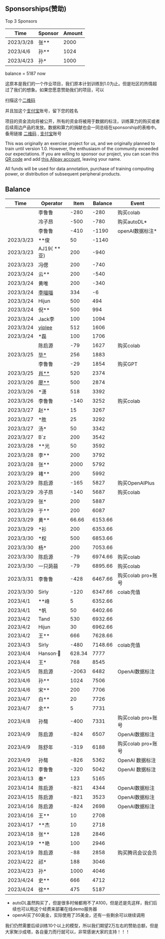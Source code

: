 ## Sponsorships(赞助)

Top 3 Sponsors

|Time    | Sponsor     | Amount |
| --- | --- | --- | 
| 2023/3/28 | 张** | 2000 |
| 2023/4/6 | 孙** | 1024|
| 2023/4/23| 孙*| 1000| 

balance =  5187  now

这原本是我们的一个作业项目，我们原本计划训练到1.0为止。但是社区的热情超过了我们的想象。如果您愿意赞助我们的项目，可以

扫描这个[二维码](https://s1.imagehub.cc/images/2023/03/23/fba44d198f0bb887089b4d8739363c0b.jpeg)

并且加这个[支付宝](https://s1.imagehub.cc/images/2023/03/23/b69e4e47759132dd3d4bbafa7bd602aa.jpeg)账号，留下您的姓名

项目的资金流向将被公开，所有的资金将被用于数据的标注，训练算力的购买或者后续周边产品的发放。数据和算力的捐献也会一同总结在sponsorship的表格中。备用链接 [二维码](image/sponser_QR_code.jpeg) , [支付宝](image/alipay_friend.jpeg)账号

This was originally an exercise project for us, and we originally planned to train until version 1.0. However, the enthusiasm of the community exceeded our expectations. If you are willing to sponsor our project, you can scan this [QR code](image/sponser_QR_code.jpeg)  and add [this Alipay account](image/alipay_friend.jpeg), leaving your name.

All funds will be used for data annotation, purchase of training computing power, or distribution of subsequent peripheral products.

## Balance

| Time| Operator| Item | Balance | Event |
| --- | --- | --- | --- | --- |
|  | 李鲁鲁 | -280 | -280 | 购买colab |
|  | 冷子昂 | -500 | -780 | 购买autoDL* |
|  | 李鲁鲁 | -410 | -1190 | openAI数据标注* |
| 2023/3/23 | **俊 | 50 | -1140 | |
| 2023/3/23 | AJ19( **亚) | 200|-940 | |
| 2023/3/23 | 冯偲| 200|-740 | |
| 2023/3/24 | 云**| 200|-540 | |
| 2023/3/24 | 黄唯| 200|-340 | |
| 2023/3/24 | [李喵喵](https://github.com/ljsabc/Fujisaki)  | 334|-6 | |
| 2023/3/24 | Hijun | 500|494 | |
| 2023/3/24 | 倪** | 500|994 | |
| 2023/3/24 | Jack李| 100| 1094 | |
| 2023/3/24 | [yiplee](https://github.com/pandodao/botastic) | 512| 1606 | |
| 2023/3/24 | *磊 | 100| 1706 | |
|  | 陈启源 | -79 | 1627 | 购买colab |
| 2023/3/25 | [毕*](https://github.com/BICHENG) | 256| 1883 | |
|  | 李鲁鲁 | -29 | 1854 | 购买GPT |
| 2023/3/25 | [肖**]( https://github.com/mobe1978) | 520| 2374 | |
| 2023/3/26 | [廖**]( https://github.com/liasece) | 500| 2874 | |
| 2023/3/26 | *潇 | 518| 3392| |
| 2023/3/26 | 李鲁鲁 | -140 | 3252 | 购买colab |
| 2023/3/27 | 赵** | 15| 3267| |
| 2023/3/27 | *胜| 25| 3292| |
| 2023/3/27 | 汤*| 50| 3342| |
| 2023/3/27 | B`z | 200| 3542| |
| 2023/3/28 | **光| 50| 3592| |
| 2023/3/28 | 李**| 200| 3792| |
| 2023/3/28 | 张**| 2000 | 5792| |
| 2023/3/29 | 褚**| 200| 5992| |
| 2023/3/29 | 陈启源 | -165 | 5827 | 购买OpenAIPlus|
| 2023/3/29 | 冷子昂 | -140 | 5687 | 购买colab|
| 2023/3/29 | 张*| 200| 5887| |
| 2023/3/29 | 于**| 200| 6087| |
| 2023/3/29 | 黄**| 66.66 | 6153.66| |
| 2023/3/29 | *衫| 200| 6353.66| |
| 2023/3/30 | *权| 500| 6853.66| |
| 2023/3/30 | 杨*| 200| 7053.66| |
| 2023/3/30 | 陈启源 | -79 | 6974.66 | 购买colab|
| 2023/3/30 | 一只蒟蒻| -79 | 6895.66 | 购买colab|
| 2023/3/31 | 李鲁鲁| -428 | 6467.66 | 购买colab pro+账号|
| 2023/3/30 | Sirly| -120 | 6347.66 |colab充值|
| 2023/4/1 | **峰| 5 | 6352.66 | |
| 2023/4/1 | *帆| 50 | 6402.66 | |
| 2023/4/2 | Tand| 530 | 6932.66 | |
| 2023/4/2 | Hijun| 30 | 6962.66 | |
| 2023/4/2 | 王**| 666 | 7628.66 | |
| 2023/4/3| Sirly| -480| 7148.66 |colab充值|
| 2023/4/4| Hanson·🐑 |628.34| 7777| |
| 2023/4/4| 王*|768 | 8545| |
| 2023/4/5| 陈启源 | -2063| 6482 | OpenAI数据标注|
| 2023/4/6| 孙**|1024| 7506| |
| 2023/4/6| 宋**|200| 7706| |
| 2023/4/7| 白**|20| 7726| |
| 2023/4/7| 余**|5| 7731| |
| 2023/4/8 |孙骜 | -400 | 7331 | 购买colab pro+账号|
| 2023/4/9| 陈启源 | -824| 6507| OpenAI数据标注|
| 2023/4/9| 陈舒年| -319| 6188| 购买colab pro+账号|
| 2023/4/9| 孙骜| -826| 5362| OpenAI 数据标注|
| 2023/4/12| 李鲁鲁| -320| 5042| OpenAI 数据标注|
| 2023/4/13| 秦*| 123| 5165| |
| 2023/4/14| 陈启源 | -821| 4344| OpenAI数据标注|
| 2023/4/15| 陈启源 | -821| 3523| OpenAI数据标注|
| 2023/4/16| 陈启源 | -824| 2698| OpenAI数据标注|
| 2023/4/16| 王**| 10| 2708| |
| 2023/4/17| **杰| 10| 2718| |
| 2023/4/18| 张**| 128| 2846| |
| 2023/4/19| **艳| 100| 2946| |
| 2023/4/19| 陈启源| -88| 2858| 购买腾讯会议会员|
| 2023/4/22| 祁*| 188| 3046| |
| 2023/4/23| 孙*| 1000| 4046| |
| 2023/4/24| 史**| 666| 4712| |
| 2023/4/24| 徐**| 475| 5187| |


* autoDL虽然购买了，但是很多时候都用不了A100，但是还是先这样，我们后续也可以用这个经费来部署在线demo服务器
* openAI买了60美金，实际使用了35美金，还有一些剩余可以继续调用

我们仍然需要后续训练10个以上的模型，所以我们期望2万左右的赞助总额，但是大家聚沙成塔，各自量力而行就可以，非常感谢大家的支持！！！


